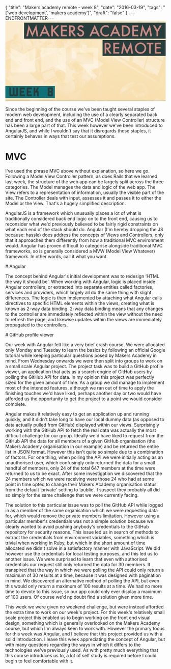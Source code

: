 {
  "title": "Makers academy remote - week 8",
  "date": "2016-03-19",
  "tags": "['web development', 'makers academy']",
  "draft": "false"
}
---ENDFRONTMATTER---
![Makers Academy remote week 8](media/makers-academy-remote-week-8-header.png "Makers Academy remote week 8")

Since the beginning of the course we've been taught several staples of modern web development, including the use of a clearly separated back end and front end, and the use of an MVC (Model View Controller) structure has been a large part of that. This week however we've been introduced to AngularJS, and while I wouldn't say that it disregards those staples, it certainly behaves in ways that test our assumptions.

# MVC

I've used the phrase MVC above without explanation, so here we go. Following a Model View Controller pattern, as does Rails that we learned last week, the structure of the web app can be largely split across the three categories. The Model manages the data and logic of the web app. The View refers to a representation of information, usually the visible part of the site. The Controller deals with input, assesses it and passes it to either the Model or the View. That's a hugely simplified description.

AngularJS is a framework which unusually places a lot of what is traditionally considered back end logic on to the front end, causing us to reconsider what we'd previously believed to be fairly rigid constraints on what each end of the stack should do. Angular (I'm hereby dropping the JS because: hassle) does address the concepts of Views and Controllers, only that it approaches them differently from how a traditional MVC environment would. Angular has proven difficult to categorise alongside traditional MVC frameworks, so is generally considered a MVW (Model View Whatever) framework. In other words, call it what you want.

# Angular

The concept behind Angular's initial development was to redesign ‘HTML the way it should be'. When working with Angular, logic is placed inside Angular controllers, or extracted into separate entities called factories, services and providers, which largely all do the same thing with slight differences. The logic is then implemented by attaching what Angular calls directives to specific HTML elements within the views, creating what is known as 2-way data binding. 2-way data binding means that any changes to the controller are immediately reflected within the view without the need to refresh the page, and likewise updates within the views are immediately propagated to the controllers.

# GitHub profile viewer

Our week with Angular felt like a very brief crash course. We were allocated only Monday and Tuesday to learn the basics by following an official Google tutorial while keeping particular questions posed by Makers Academy in mind. From Wednesday onwards we were then split into groups to work on a small scale Angular project. The project task was to build a GitHub profile viewer, an application that acts as a search engine of GitHub users by polling the GitHub API for data. In my opinion this project was perfectly sized for the given amount of time. As a group we did manage to implement most of the intended features, although we ran out of time to apply the finishing touches we'd have liked, perhaps another day or two would have afforded us the opportunity to get the project to a point we would consider complete.

Angular makes it relatively easy to get an application up and running quickly, and it didn't take long to have our local dummy data (as opposed to data actually pulled from GitHub) displayed within our views. Surprisingly working with the GitHub API to fetch the real data was actually the most difficult challenge for our group. Ideally we'd have liked to request from the GitHub API the data for all members of a given GitHub organisation (the Makers Academy organisation in our example) and be returned the entire list in JSON format. However this isn't quite so simple due to a combination of factors. For one thing, when polling the API we were initially acting as an unauthorised user, which confusingly only returned the data for a small handful of members, only 24 of the total 647 members at the time were returned to us to be exact. After some investigation we discovered that the 24 members which we were receiving were those 24 who had at some point in time opted to change their Makers Academy organisation status from the default ‘private' setting to ‘public'. I suspect they probably all did so simply for the same challenge that we were currently facing.

The solution to this particular issue was to poll the GitHub API while logged in as a member of the same organisation which we were requesting data for, which would remove the private members limitation. However using a particular member's credentials was not a simple solution because we clearly wanted to avoid pushing anybody's credentials to the GitHub repository for security reasons. This issue led us in search of methods to extract the credentials from environment variables, something which is trivial when working in Ruby, but which in the short amount of time allocated we didn't solve in a satisfactory manner with JavaScript. We did however use the credentials for local testing purposes, and this led us to another issue. We were surprised to learn that even with authorised credentials our request still only returned the data for 30 members. It transpired that the way in which we were polling the API could only return a maximum of 30 results at a time, because it was designed with pagination in mind. We discovered an alternative method of polling the API, but even this would only return a maximum of 100 results at a time. We had no more time to devote to this issue, so our app could only ever display a maximum of 100 users. Of course we'd np doubt find a solution given more time.

This week we were given no weekend challenge, but were instead afforded the extra time to work on our week's project. For this week's relatively small scale project this enabled us to begin working on the front end visual design, something which is generally overlooked on the Makers Academy course, but which I'm always keen to work with. However the primary focus for this week was Angular, and I believe that this project provided us with a solid introduction. I leave this week appreciating the concept of Angular, but with many questions regarding the ways in which it differs to the technologies we've previously used. As with pretty much everything that this course introduces us to, a lot of self study is required before I could begin to feel comfortable with it.